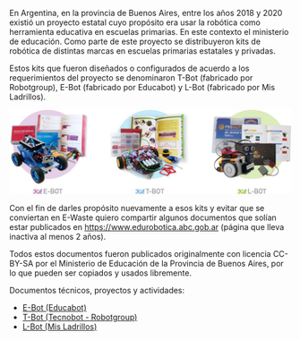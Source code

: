 <!--
.. title: Robots PBA
.. slug: robots-pba
.. date: 2022-07-25 17:20:56 UTC-03:00
.. tags: 
.. category: 
.. link: 
.. description: 
.. type: text
-->

En Argentina, en la provincia de Buenos Aires, entre los años 2018 y 2020
existió un proyecto estatal cuyo propósito era usar la robótica como
herramienta educativa en escuelas primarias. En este contexto el ministerio
de educación. Como parte de este proyecto se distribuyeron kits de robótica
de distintas marcas en escuelas primarias estatales y privadas.

Estos kits que fueron diseñados o configurados de acuerdo a los requerimientos
del proyecto se denominaron T-Bot (fabricado por Robotgroup),
E-Bot (fabricado por Educabot) y L-Bot (fabricado por Mis Ladrillos).

![Kits de robótica](/images/kits/kits.jpg)

Con el fin de darles propósito nuevamente a esos
kits y evitar que se conviertan en E-Waste quiero compartir algunos
documentos que solían estar publicados en https://www.edurobotica.abc.gob.ar
(página que lleva inactiva al menos 2 años).

Todos estos documentos fueron publicados originalmente con licencia CC-BY-SA
por el Ministerio de Educación de la Provincia de Buenos Aires, por lo que
pueden ser copiados y usados libremente.

Documentos técnicos, proyectos y actividades:

* [E-Bot (Educabot)](/pages/ppre/e-bot.md)
* [T-Bot (Tecnobot - Robotgroup)](/pages/ppre/t-bot.md)
* [L-Bot (Mis Ladrillos)](/pages/ppre/l-bot.md)